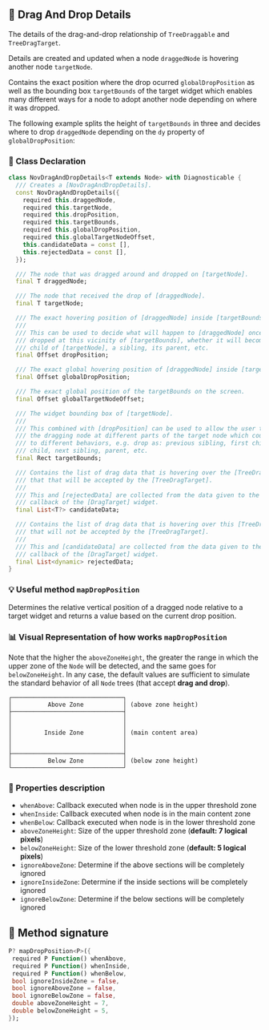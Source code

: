 ## 🏹 Drag And Drop Details

The details of the drag-and-drop relationship of `TreeDraggable` and `TreeDragTarget`.

Details are created and updated when a node `draggedNode` is hovering another node `targetNode`.
 
Contains the exact position where the drop ocurred `globalDropPosition` as well as the bounding box `targetBounds` of the target widget which enables many different ways for a node to adopt another node depending on where it was dropped.
 
The following example splits the height of `targetBounds` in three and decides where to drop `draggedNode` depending on the `dy` property of `globalDropPosition`:

### 🔎 Class Declaration

```dart
class NovDragAndDropDetails<T extends Node> with Diagnosticable {
  /// Creates a [NovDragAndDropDetails].
  const NovDragAndDropDetails({
    required this.draggedNode,
    required this.targetNode,
    required this.dropPosition,
    required this.targetBounds,
    required this.globalDropPosition,
    required this.globalTargetNodeOffset,
    this.candidateData = const [],
    this.rejectedData = const [],
  });

  /// The node that was dragged around and dropped on [targetNode].
  final T draggedNode;

  /// The node that received the drop of [draggedNode].
  final T targetNode;

  /// The exact hovering position of [draggedNode] inside [targetBounds].
  ///
  /// This can be used to decide what will happen to [draggedNode] once it is
  /// dropped at this vicinity of [targetBounds], whether it will become a
  /// child of [targetNode], a sibling, its parent, etc.
  final Offset dropPosition;

  /// The exact global hovering position of [draggedNode] inside [targetBounds].
  final Offset globalDropPosition;

  /// The exact global position of the targetBounds on the screen.
  final Offset globalTargetNodeOffset;

  /// The widget bounding box of [targetNode].
  ///
  /// This combined with [dropPosition] can be used to allow the user to drop
  /// the dragging node at different parts of the target node which could lead
  /// to different behaviors, e.g. drop as: previous sibling, first child, last
  /// child, next sibling, parent, etc.
  final Rect targetBounds;

  /// Contains the list of drag data that is hovering over the [TreeDragTarget]
  /// that that will be accepted by the [TreeDragTarget].
  ///
  /// This and [rejectedData] are collected from the data given to the builder
  /// callback of the [DragTarget] widget.
  final List<T?> candidateData;

  /// Contains the list of drag data that is hovering over this [TreeDragTarget]
  /// that will not be accepted by the [TreeDragTarget].
  ///
  /// This and [candidateData] are collected from the data given to the builder
  /// callback of the [DragTarget] widget.
  final List<dynamic> rejectedData;
}
```

### 💡 Useful method `mapDropPosition`

Determines the relative vertical position of a dragged node relative to a target widget
and returns a value based on the current drop position.

### 📊 Visual Representation of how works `mapDropPosition`

Note that the higher the `aboveZoneHeight`, the greater the range in which the upper zone of the `Node` will be detected, and the same goes for `belowZoneHeight`. In any case, the default values are sufficient to simulate the standard behavior of all `Node` trees (that accept **drag and drop**).

```
┌───────────────────────────────┐
│          Above Zone           │ (above zone height)
├───────────────────────────────┤
│                               │
│                               │
│         Inside Zone           │ (main content area)
│                               │
│                               │
├───────────────────────────────┤
│          Below Zone           │ (below zone height)
└───────────────────────────────┘
```

### 📑 Properties description 

* `whenAbove`: Callback executed when node is in the upper threshold zone
* `whenInside`: Callback executed when node is in the main content zone
* `whenBelow`: Callback executed when node is in the lower threshold zone
* `aboveZoneHeight`: Size of the upper threshold zone (**default: 7 logical pixels**)
* `belowZoneHeight`: Size of the lower threshold zone (**default: 5 logical pixels**)
* `ignoreAboveZone`: Determine if the above sections will be completely ignored
* `ignoreInsideZone`: Determine if the inside sections will be completely ignored
* `ignoreBelowZone`: Determine if the below sections will be completely ignored

## 🔎 Method signature

```dart
P? mapDropPosition<P>({
 required P Function() whenAbove,
 required P Function() whenInside,
 required P Function() whenBelow,
 bool ignoreInsideZone = false,
 bool ignoreAboveZone = false,
 bool ignoreBelowZone = false,
 double aboveZoneHeight = 7,
 double belowZoneHeight = 5,
});
```
